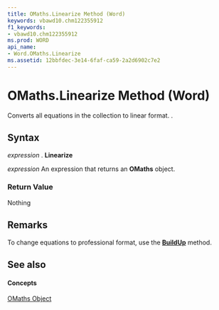 ```yaml
---
title: OMaths.Linearize Method (Word)
keywords: vbawd10.chm122355912
f1_keywords:
- vbawd10.chm122355912
ms.prod: WORD
api_name:
- Word.OMaths.Linearize
ms.assetid: 12bbfdec-3e14-6faf-ca59-2a2d6902c7e2
---
```



# OMaths.Linearize Method (Word)

Converts all equations in the collection to linear format. .


## Syntax

 _expression_ . **Linearize**

 _expression_ An expression that returns an **OMaths** object.


### Return Value

Nothing


## Remarks

To change equations to professional format, use the  **[BuildUp](omaths-buildup-method-word.md)** method.


## See also


#### Concepts


[OMaths Object](omaths-object-word.md)

